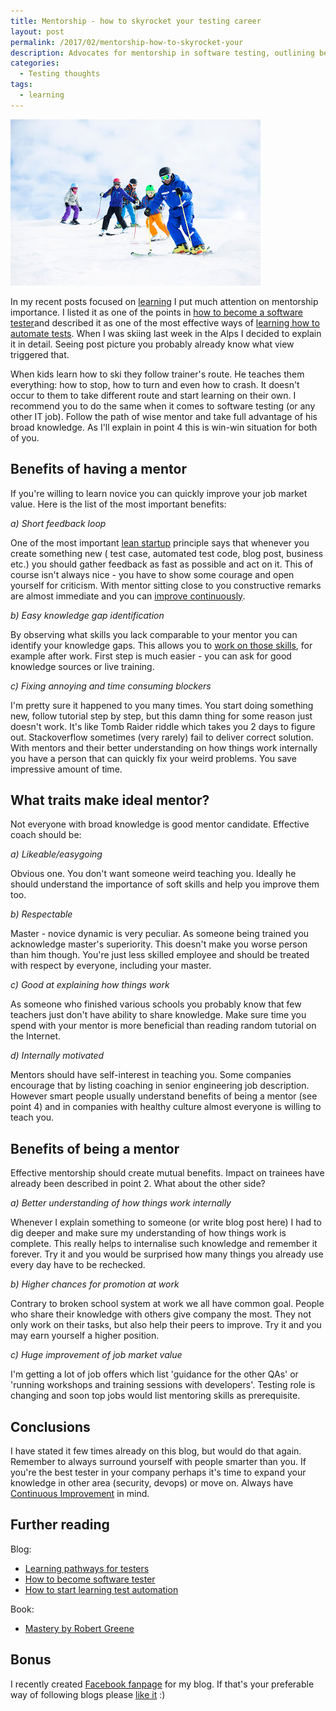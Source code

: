 ```yaml
---
title: Mentorship - how to skyrocket your testing career
layout: post
permalink: /2017/02/mentorship-how-to-skyrocket-your
description: Advocates for mentorship in software testing, outlining benefits for mentees (fast feedback, gap identification, overcoming blockers) and mentors (deeper understanding, promotion, market value). Lists ideal mentor traits and stresses continuous improvement.
categories:
  - Testing thoughts
tags:
  - learning 
---
```


<img src="/images/blog/MtBrighton_5212.jpg" loading="lazy" alt="">

In my recent posts focused on [learning](http://www.awesome-testing.com/search/label/learning) I put much attention on
mentorship importance. I listed it as one of the points
in [how to become a software tester](http://www.awesome-testing.com/2016/06/how-to-become-software-tester.html)and
described it as one of the most effective ways
of [learning how to automate tests](http://www.awesome-testing.com/2016/08/how-to-start-learning-test-automation.html).
When I was skiing last week in the Alps I decided to explain it in detail. Seeing post picture you probably already know
what view triggered that.

When kids learn how to ski they follow trainer's route. He teaches them everything: how to stop, how to turn and even
how to crash. It doesn't occur to them to take different route and start learning on their own. I recommend you to do
the same when it comes to software testing (or any other IT job). Follow the path of wise mentor and take full advantage
of his broad knowledge. As I'll explain in point 4 this is win-win situation for both of you.

## Benefits of having a mentor

If you're willing to learn novice you can quickly improve your job market value. Here is the list of the most important
benefits:

_a) Short feedback loop_

One of the most important [lean startup](http://amzn.to/2kChQs6) principle says that whenever you create something new (
test case, automated test code, blog post, business etc.) you should gather feedback as fast as possible and act on it.
This of course isn't always nice - you have to show some courage and open yourself for criticism. With mentor sitting
close to you constructive remarks are almost immediate and you
can [improve continuously](http://www.awesome-testing.com/2017/01/testops-4-continuous-improvement.html).

_b) Easy knowledge gap identification_

By observing what skills you lack comparable to your mentor you can identify your knowledge gaps. This allows you
to [work on those skills](http://www.awesome-testing.com/2016/03/learning-pathways-for-testers.html), for example after
work. First step is much easier - you can ask for good knowledge sources or live training.

_c) Fixing annoying and time consuming blockers_

I'm pretty sure it happened to you many times. You start doing something new, follow tutorial step by step, but this
damn thing for some reason just doesn't work. It's like Tomb Raider riddle which takes you 2 days to figure out.
Stackoverflow sometimes (very rarely) fail to deliver correct solution. With mentors and their better understanding on
how things work internally you have a person that can quickly fix your weird problems. You save impressive amount of
time.

## What traits make ideal mentor?

Not everyone with broad knowledge is good mentor candidate. Effective coach should be:

_a) Likeable/easygoing_

Obvious one. You don't want someone weird teaching you. Ideally he should understand the importance of soft skills and
help you improve them too.

_b) Respectable_

Master - novice dynamic is very peculiar. As someone being trained you acknowledge master's superiority. This doesn't
make you worse person than him though. You're just less skilled employee and should be treated with respect by everyone,
including your master.

_c) Good at explaining how things work_

As someone who finished various schools you probably know that few teachers just don't have ability to share knowledge.
Make sure time you spend with your mentor is more beneficial than reading random tutorial on the Internet.

_d) Internally motivated_

Mentors should have self-interest in teaching you. Some companies encourage that by listing coaching in senior
engineering job description. However smart people usually understand benefits of being a mentor (see point 4) and in
companies with healthy culture almost everyone is willing to teach you.

## Benefits of being a mentor

Effective mentorship should create mutual benefits. Impact on trainees have already been described in point 2. What
about the other side?

_a) Better understanding of how things work internally_

Whenever I explain something to someone (or write blog post here) I had to dig deeper and make sure my understanding of
how things work is complete. This really helps to internalise such knowledge and remember it forever. Try it and you
would be surprised how many things you already use every day have to be rechecked.

_b) Higher chances for promotion at work_

Contrary to broken school system at work we all have common goal. People who share their knowledge with others give
company the most. They not only work on their tasks, but also help their peers to improve. Try it and you may earn
yourself a higher position.

_c) Huge improvement of job market value_

I'm getting a lot of job offers which list 'guidance for the other QAs' or 'running workshops and training sessions with
developers'. Testing role is changing and soon top jobs would list mentoring skills as prerequisite.

## Conclusions

I have stated it few times already on this blog, but would do that again. Remember to always surround yourself with
people smarter than you. If you're the best tester in your company perhaps it's time to expand your knowledge in other
area (security, devops) or move on. Always
have [Continuous Improvement](http://www.awesome-testing.com/2017/01/testops-4-continuous-improvement.html) in mind.

## Further reading

Blog:
- [Learning pathways for testers](http://www.awesome-testing.com/2016/03/learning-pathways-for-testers.html)
- [How to become software tester](http://www.awesome-testing.com/2016/06/how-to-become-software-tester.html)
- [How to start learning test automation](http://www.awesome-testing.com/2016/08/how-to-start-learning-test-automation.html)

Book:
- [Mastery by Robert Greene](http://amzn.to/2l7dUTA)

## Bonus

I recently created [Facebook fanpage](https://www.facebook.com/AwesomeTestingBlog/) for my blog. If that's your
preferable way of following blogs please [like it](https://www.facebook.com/AwesomeTestingBlog/) :)
